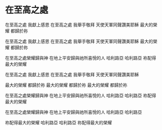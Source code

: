 # 在至高之處

在至高之處 我獻上感恩
在至高之處 我舉手敬拜
天使天軍同聲讚美耶穌
最大的榮耀 都歸於祢

在至高之處 我獻上感恩
在至高之處 我舉手敬拜
天使天軍同聲讚美耶穌
最大的榮耀 都歸於祢

在至高之處榮耀歸與神
在地上平安歸與祂所喜悅的人
哈利路亞 哈利路亞
祢配得最大的榮耀

在至高之處 我獻上感恩
在至高之處 我舉手敬拜
天使天軍同聲讚美耶穌

最大的榮耀 都歸於祢
最大的榮耀 都歸於祢
最大的榮耀 都歸於祢

在至高之處榮耀歸與神
在地上平安歸與祂所喜悅的人
哈利路亞 哈利路亞
祢配得最大的榮耀

在至高之處榮耀歸與神
在地上平安歸與祂所喜悅的人
哈利路亞 哈利路亞

祢配得最大的榮耀
哈利路亞 哈利路亞
祢配得最大的榮耀
